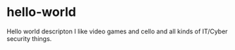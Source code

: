 # hello-world
Hello world descripton
I like video games and 
cello and all kinds of IT/Cyber security things.
